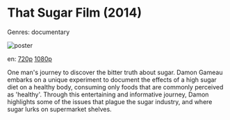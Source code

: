 # That Sugar Film (2014)

Genres: documentary

![poster](http://image.tmdb.org/t/p/w500/rKWEHxj9NtYOpZv7awO5s764JCq.jpg)

en:
  [720p](magnet:?xt=urn:btih:0e56b59d426f3ee81a968249392c884ade19187c&dn=That+Sugar+Film+%282014%29+720p+BrRip+x264+-+YIFY&tr=udp%3A%2F%2Ftracker.openbittorrent.com%3A80%2Fannounce&tr=udp%3A%2F%2Fglotorrents.pw%3A6969%2Fannounce&tr=udp%3A%2F%2Ftracker.openbittorrent.com%3A80%2Fannounce&tr=udp%3A%2F%2Ftracker.opentrackr.org%3A1337%2Fannounce&tr=udp%3A%2F%2Fzer0day.to%3A1337%2Fannounce&tr=udp%3A%2F%2Ftracker.coppersurfer.tk%3A6969%2Fannounce)
  [1080p](magnet:?xt=urn:btih:dba4a660da6bbb1fbb784e00c54e8d82d14eee1d&dn=That+Sugar+Film+%282014%29+1080p+BrRip+x264+-+YIFY&tr=udp%3A%2F%2Ftracker.openbittorrent.com%3A80%2Fannounce&tr=udp%3A%2F%2Fglotorrents.pw%3A6969%2Fannounce&tr=udp%3A%2F%2Ftracker.openbittorrent.com%3A80%2Fannounce&tr=udp%3A%2F%2Ftracker.opentrackr.org%3A1337%2Fannounce&tr=udp%3A%2F%2Fzer0day.to%3A1337%2Fannounce&tr=udp%3A%2F%2Ftracker.coppersurfer.tk%3A6969%2Fannounce)
  


One man's journey to discover the bitter truth about sugar. Damon Gameau embarks on a unique experiment to document the effects of a high sugar diet on a healthy body, consuming only foods that are commonly perceived as 'healthy'. Through this entertaining and informative journey, Damon highlights some of the issues that plague the sugar industry, and where sugar lurks on supermarket shelves.